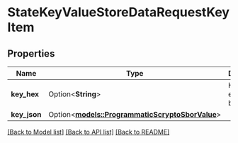 # StateKeyValueStoreDataRequestKeyItem

## Properties

Name | Type | Description | Notes
------------ | ------------- | ------------- | -------------
**key_hex** | Option<**String**> | Hex-encoded binary blob. | [optional]
**key_json** | Option<[**models::ProgrammaticScryptoSborValue**](ProgrammaticScryptoSborValue.md)> |  | [optional]

[[Back to Model list]](../README.md#documentation-for-models) [[Back to API list]](../README.md#documentation-for-api-endpoints) [[Back to README]](../README.md)


